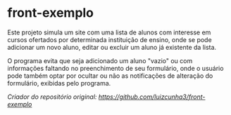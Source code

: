 # front-exemplo

Este projeto simula um site com uma lista de alunos com interesse em cursos ofertados por determinada instituição de ensino, onde se pode adicionar um novo aluno, editar ou excluir um aluno já existente da lista.

O programa evita que seja adicionado um aluno "vazio" ou com informações faltando no preenchimento de seu formulário, onde o usuário pode também optar por ocultar ou não as notificações de alteração do formulário, exibidas pelo programa.

*Criador do repositório original: https://github.com/luizcunha3/front-exemplo*
